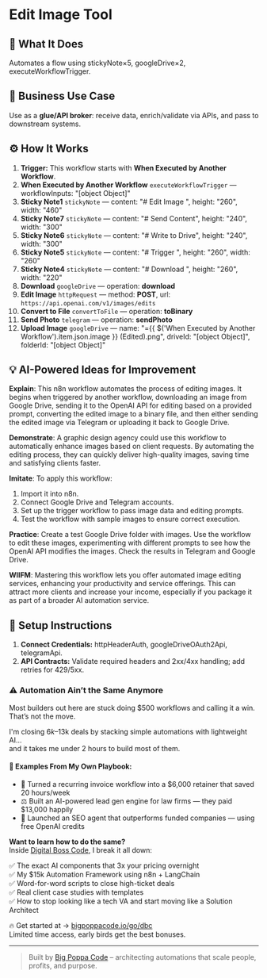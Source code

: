 # Edit Image Tool
## 🚀 What It Does
Automates a flow using stickyNote×5, googleDrive×2, executeWorkflowTrigger.

## 💼 Business Use Case
Use as a **glue/API broker**: receive data, enrich/validate via APIs, and pass to downstream systems.

## ⚙️ How It Works
1. **Trigger:** This workflow starts with **When Executed by Another Workflow**.
2. **When Executed by Another Workflow** `executeWorkflowTrigger` — workflowInputs: "[object Object]"
3. **Sticky Note1** `stickyNote` — content: "# Edit Image
", height: "260", width: "460"
4. **Sticky Note7** `stickyNote` — content: "# Send Content", height: "240", width: "300"
5. **Sticky Note6** `stickyNote` — content: "# Write to Drive", height: "240", width: "300"
6. **Sticky Note5** `stickyNote` — content: "# Trigger
", height: "260", width: "260"
7. **Sticky Note4** `stickyNote` — content: "# Download
", height: "260", width: "220"
8. **Download** `googleDrive` — operation: **download**
9. **Edit Image** `httpRequest` — method: **POST**, url: `https://api.openai.com/v1/images/edits`
10. **Convert to File** `convertToFile` — operation: **toBinary**
11. **Send Photo** `telegram` — operation: **sendPhoto**
12. **Upload Image** `googleDrive` — name: "={{ $('When Executed by Another Workflow').item.json.image }} (Edited).png", driveId: "[object Object]", folderId: "[object Object]"

## 💡 AI-Powered Ideas for Improvement
**Explain**: This n8n workflow automates the process of editing images. It begins when triggered by another workflow, downloading an image from Google Drive, sending it to the OpenAI API for editing based on a provided prompt, converting the edited image to a binary file, and then either sending the edited image via Telegram or uploading it back to Google Drive.

**Demonstrate**: A graphic design agency could use this workflow to automatically enhance images based on client requests. By automating the editing process, they can quickly deliver high-quality images, saving time and satisfying clients faster.

**Imitate**: To apply this workflow:
1. Import it into n8n.
2. Connect Google Drive and Telegram accounts.
3. Set up the trigger workflow to pass image data and editing prompts.
4. Test the workflow with sample images to ensure correct execution.

**Practice**: Create a test Google Drive folder with images. Use the workflow to edit these images, experimenting with different prompts to see how the OpenAI API modifies the images. Check the results in Telegram and Google Drive.

**WIIFM**: Mastering this workflow lets you offer automated image editing services, enhancing your productivity and service offerings. This can attract more clients and increase your income, especially if you package it as part of a broader AI automation service.

## 🔧 Setup Instructions
1. **Connect Credentials:** httpHeaderAuth, googleDriveOAuth2Api, telegramApi.
2. **API Contracts:** Validate required headers and 2xx/4xx handling; add retries for 429/5xx.

### ⚠️ Automation Ain’t the Same Anymore

Most builders out here are stuck doing $500 workflows and calling it a win.  
That’s not the move.  

I'm closing $6k–$13k deals by stacking simple automations with lightweight AI...  
and it takes me under 2 hours to build most of them.

#### 🧠 Examples From My Own Playbook:
- 🔁 Turned a recurring invoice workflow into a $6,000 retainer that saved 20 hours/week  
- ⚖️ Built an AI-powered lead gen engine for law firms — they paid $13,000 happily  
- 🚀 Launched an SEO agent that outperforms funded companies — using free OpenAI credits  

**Want to learn how to do the same?**  
Inside [Digital Boss Code](https://bigpoppacode.io/go/dbc), I break it all down:

✅ The exact AI components that 3x your pricing overnight  
✅ My $15k Automation Framework using n8n + LangChain  
✅ Word-for-word scripts to close high-ticket deals  
✅ Real client case studies with templates  
✅ How to stop looking like a tech VA and start moving like a Solution Architect  

🔥 Get started at → [bigpoppacode.io/go/dbc](https://bigpoppacode.io/go/dbc)  
Limited time access, early birds get the best bonuses.

---
> Built by [Big Poppa Code](https://bigpoppacode.io) – architecting automations that scale people, profits, and purpose.
